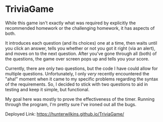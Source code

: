 # TriviaGame
While this game isn't exactly what was required by explicitly the recommended homework or the challenging homework, it has aspects of both.

It introduces each question (and its choices) one at a time, then waits until you click an answer, tells you whether or not you got it
right (via an alert), and moves on to the next question. After you've gone through all (both) of the questions, the game over screen
pops up and tells you your score.

Currently, there are only two questions, but the code I have could allow for multiple questions. Unfortunately, I only *very* recently
encountered the "aha!" moment when it came to my specific problems regarding the syntax of the requirements. So, I decided to stick with two questions to aid in testing and keep it simple, but functional.

My goal here was mostly to prove the effectiveness of the timer. Running through the program, I'm pretty sure I've ironed out all the bugs.

 Deployed Link: https://hunterwilkins.github.io/TriviaGame/
